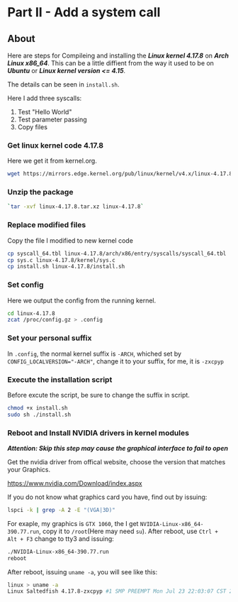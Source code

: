 # Part II - Add a system call

## About

Here are steps for Compileing and installing the ***Linux kernel 4.17.8*** on ***Arch Linux x86_64***. This can be a little diffient from the way it used to be on ***Ubuntu*** or ***Linux kernel version <= 4.15***.

The details can be seen in `install.sh`.

Here I add three syscalls:

1. Test "Hello World"
2. Test parameter passing
3. Copy files

### Get linux kernel code 4.17.8

Here we get it from kernel.org.

``` sh
wget https://mirrors.edge.kernel.org/pub/linux/kernel/v4.x/linux-4.17.8.tar.xz
```

### Unzip the package

``` sh
`tar -xvf linux-4.17.8.tar.xz linux-4.17.8`
```

### Replace modified files

Copy the file I modified to new kernel code

``` sh
cp syscall_64.tbl linux-4.17.8/arch/x86/entry/syscalls/syscall_64.tbl
cp sys.c linux-4.17.8/kernel/sys.c
cp install.sh linux-4.17.8/install.sh
```

### Set config

Here we output the config from the running kernel.

```sh
cd linux-4.17.8
zcat /proc/config.gz > .config
```

### Set your personal suffix

In `.config`, the normal kernel suffix is `-ARCH`, whiched set by `CONFIG_LOCALVERSION="-ARCH"`, change it to your suffix, for me, it is `-zxcpyp`

### Execute the installation script

Before excute the script, be sure to change the suffix in script.

```sh
chmod +x install.sh
sudo sh ./install.sh
```

### Reboot and Install NVIDIA drivers in kernel modules

***Attention: Skip this step may cause the graphical interface to fail to open***

Get the nvidia driver from offical website, choose the version that matches your Graphics.

https://www.nvidia.com/Download/index.aspx

If you do not know what graphics card you have, find out by issuing:

``` sh
lspci -k | grep -A 2 -E "(VGA|3D)"
```

For exaple, my graphics is `GTX 1060`, the I get `NVIDIA-Linux-x86_64-390.77.run`, copy it to `/root`(Here may need `su`). After reboot, use `Ctrl + Alt + F3` change to tty3 and issuing:

```sh
./NVIDIA-Linux-x86_64-390.77.run
reboot
```

After reboot, issuing `uname -a`, you will see like this:

``` sh
linux > uname -a
Linux Saltedfish 4.17.8-zxcpyp #1 SMP PREEMPT Mon Jul 23 22:03:07 CST 2018 x86_64 GNU/Linux
```